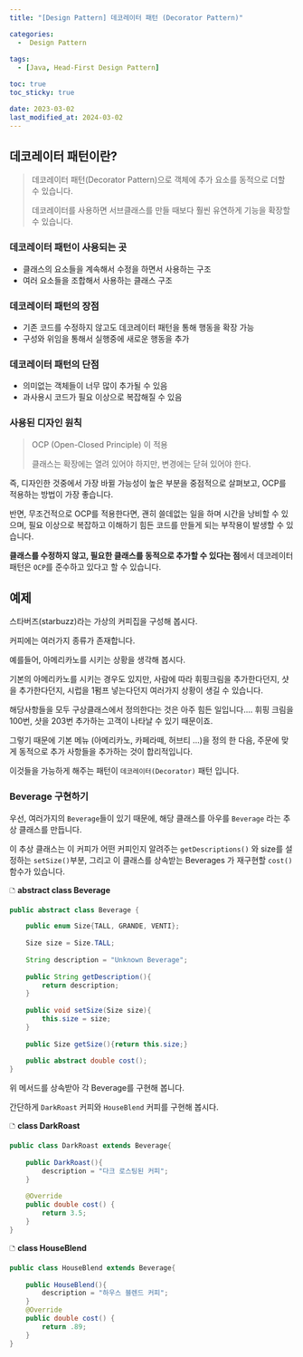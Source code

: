 ```yaml
---
title: "[Design Pattern] 데코레이터 패턴 (Decorator Pattern)"

categories:
  -  Design Pattern
  
tags:
  - [Java, Head-First Design Pattern]

toc: true
toc_sticky: true

date: 2023-03-02
last_modified_at: 2024-03-02
---
```


## 데코레이터 패턴이란?

>데코레이터 패턴(Decorator Pattern)으로 객체에 추가 요소를 동적으로 더할 수 있습니다.
>
>데코레이터를 사용하면 서브클래스를 만들 때보다 훨씬 유연하게 기능을 확장할 수 있습니다.

### 데코레이터 패턴이 사용되는 곳
- 클래스의 요소들을 계속해서 수정을 하면서 사용하는 구조
- 여러 요소들을 조합해서 사용하는 클래스 구조

### 데코레이터 패턴의 장점
- 기존 코드를 수정하지 않고도 데코레이터 패턴을 통해 행동을 확장 가능
- 구성와 위임을 통해서 실행중에 새로운 행동을 추가

### 데코레이터 패턴의 단점
- 의미없는 객체들이 너무 많이 추가될 수 있음
- 과사용시 코드가 필요 이상으로 복잡해질 수 있음

### 사용된 디자인 원칙
> OCP (Open-Closed Principle) 이 적용
> 
> 클래스는 확장에는 열려 있어야 하지만, 변경에는 닫혀 있어야 한다.

즉, 디자인한 것중에서 가장 바뀔 가능성이 높은 부분을 중점적으로 살펴보고, OCP를 적용하는 방법이 가장 좋습니다.

반면, 무조건적으로 OCP를 적용한다면, 괜히 쓸데없는 일을 하며 시간을 낭비할 수 있으며, 필요 이상으로 복잡하고 이해하기 힘든 코드를 만들게 되는 부작용이 발생할 수 있습니다.

**클래스를 수정하지 않고, 필요한 클래스를 동적으로 추가할 수 있다는 점**에서 데코레이터 패턴은 `OCP`를 준수하고 있다고 할 수 있습니다.


## 예제

스타버즈(starbuzz)라는 가상의 커피집을 구성해 봅시다.

커피에는 여러가지 종류가 존재합니다.

예를들어, 아메리카노를 시키는 상황을 생각해 봅시다.

기본의 아메리카노를 시키는 경우도 있지만, 사람에 따라 휘핑크림을 추가한다던지, 샷을 추가한다던지, 시럽을 1펌프 넣는다던지 여러가지 상황이 생길 수 있습니다.

해당사항들을 모두 구상클래스에서 정의한다는 것은 아주 힘든 일입니다.... 휘핑 크림을 100번, 샷을 203번 추가하는 고객이 나타날 수 있기 때문이죠.

그렇기 때문에 기본 메뉴 (아메리카노, 카페라떼, 허브티 ...)을 정의 한 다음, 주문에 맞게 동적으로 추가 사항들을 추가하는 것이 합리적입니다.

이것들을 가능하게 해주는 패턴이 `데코레이터(Decorator)` 패턴 입니다.

### Beverage 구현하기

우선, 여러가지의 `Beverage`들이 있기 때문에, 해당 클래스를 아우를 `Beverage` 라는 추상 클래스를 만듭니다.

이 추상 클래스는 이 커피가 어떤 커피인지 알려주는 `getDescriptions()` 와 size를 설정하는 `setSize()`부분, 그리고 이 클래스를 상속받는 Beverages 가 재구현할 `cost()` 함수가 있습니다.

🗅 **abstract class Beverage**
```java
public abstract class Beverage {  

    public enum Size{TALL, GRANDE, VENTI};  
    
    Size size = Size.TALL;  
    
    String description = "Unknown Beverage";  
    
    public String getDescription(){  
        return description;  
    }  
    
    public void setSize(Size size){  
        this.size = size;  
    }  
    
    public Size getSize(){return this.size;}  
    
    public abstract double cost();  
}
```

위 메서드를 상속받아 각 Beverage를 구현해 봅니다.

간단하게 `DarkRoast` 커피와 `HouseBlend` 커피를 구현해 봅시다.


🗅 **class DarkRoast**
```java
public class DarkRoast extends Beverage{  
  
    public DarkRoast(){  
        description = "다크 로스팅된 커피";  
    }  
  
    @Override  
    public double cost() {  
        return 3.5;  
    }  
}
```

🗅 **class HouseBlend**
```java
public class HouseBlend extends Beverage{  
  
    public HouseBlend(){  
        description = "하우스 블렌드 커피";  
    }  
    @Override  
    public double cost() {  
        return .89;  
    }  
}
```


